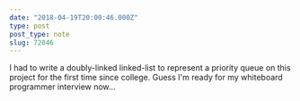 ```yaml
---
date: "2018-04-19T20:00:46.000Z"
type: post 
post_type: note
slug: 72046
---
```

I had to write a doubly-linked linked-list to represent a priority queue on this project for the first time since college.  Guess I&#39;m ready for my whiteboard programmer interview now…

